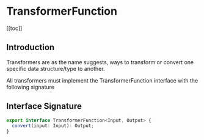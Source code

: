 # TransformerFunction

[[toc]]

## Introduction

Transformers are as the name suggests, ways to transform or convert one specific data structure/type to another.

All transformers must implement the TransformerFunction interface with the following signature

## Interface Signature

```ts
export interface TransformerFunction<Input, Output> {
  convert(input: Input): Output;
}
```
